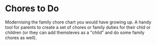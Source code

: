# Chores to Do

Modernising the family chore chart you would have growing up.  A handy tool for parents to create a set of chores or family duties for their chld or children (or they can add themsleves as a "child" and do some family chores as well).  
